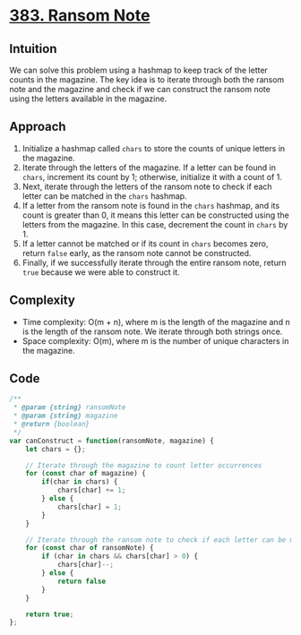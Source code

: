 # [383. Ransom Note](https://leetcode.com/problems/ransom-note/description/)


## Intuition
We can solve this problem using a hashmap to keep track of the letter counts in the magazine. The key idea is to iterate through both the ransom note and the magazine and check if we can construct the ransom note using the letters available in the magazine.

## Approach
1. Initialize a hashmap called `chars` to store the counts of unique letters in the magazine.
2. Iterate through the letters of the magazine. If a letter can be found in `chars`, increment its count by 1; otherwise, initialize it with a count of 1.
3. Next, iterate through the letters of the ransom note to check if each letter can be matched in the `chars` hashmap.
4. If a letter from the ransom note is found in the `chars` hashmap, and its count is greater than 0, it means this letter can be constructed using the letters from the magazine. In this case, decrement the count in `chars` by 1.
5. If a letter cannot be matched or if its count in `chars` becomes zero, return `false` early, as the ransom note cannot be constructed.
6. Finally, if we successfully iterate through the entire ransom note, return `true` because we were able to construct it.

## Complexity
- Time complexity: O(m + n), where m is the length of the magazine and n is the length of the ransom note. We iterate through both strings once.
- Space complexity: O(m), where m is the number of unique characters in the magazine.

## Code
```javascript
/**
 * @param {string} ransomNote
 * @param {string} magazine
 * @return {boolean}
 */
var canConstruct = function(ransomNote, magazine) {
    let chars = {};

    // Iterate through the magazine to count letter occurrences
    for (const char of magazine) {
        if(char in chars) {
            chars[char] += 1;
        } else {
            chars[char] = 1;
        }
    }

    // Iterate through the ransom note to check if each letter can be matched in the chars 
    for (const char of ransomNote) {
        if (char in chars && chars[char] > 0) {
            chars[char]--;
        } else {
            return false
        }
    }

    return true;
};
```
